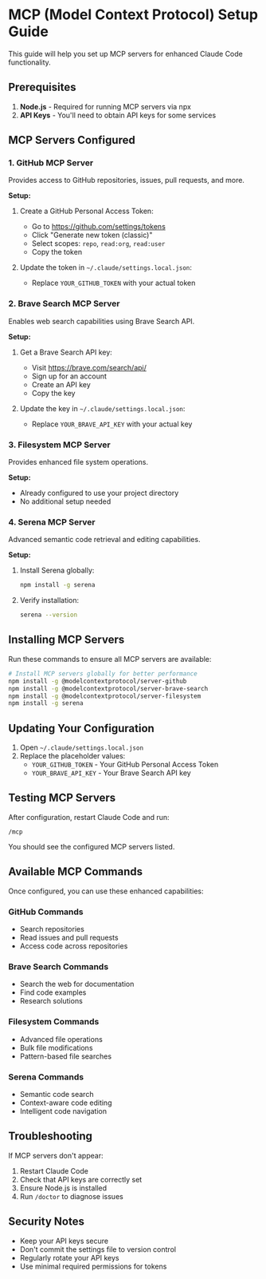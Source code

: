 # MCP (Model Context Protocol) Setup Guide

This guide will help you set up MCP servers for enhanced Claude Code functionality.

## Prerequisites

1. **Node.js** - Required for running MCP servers via npx
2. **API Keys** - You'll need to obtain API keys for some services

## MCP Servers Configured

### 1. GitHub MCP Server

Provides access to GitHub repositories, issues, pull requests, and more.

**Setup:**

1. Create a GitHub Personal Access Token:
   - Go to https://github.com/settings/tokens
   - Click "Generate new token (classic)"
   - Select scopes: `repo`, `read:org`, `read:user`
   - Copy the token

2. Update the token in `~/.claude/settings.local.json`:
   - Replace `YOUR_GITHUB_TOKEN` with your actual token

### 2. Brave Search MCP Server

Enables web search capabilities using Brave Search API.

**Setup:**

1. Get a Brave Search API key:
   - Visit https://brave.com/search/api/
   - Sign up for an account
   - Create an API key
   - Copy the key

2. Update the key in `~/.claude/settings.local.json`:
   - Replace `YOUR_BRAVE_API_KEY` with your actual key

### 3. Filesystem MCP Server

Provides enhanced file system operations.

**Setup:**

- Already configured to use your project directory
- No additional setup needed

### 4. Serena MCP Server

Advanced semantic code retrieval and editing capabilities.

**Setup:**

1. Install Serena globally:

   ```bash
   npm install -g serena
   ```

2. Verify installation:
   ```bash
   serena --version
   ```

## Installing MCP Servers

Run these commands to ensure all MCP servers are available:

```bash
# Install MCP servers globally for better performance
npm install -g @modelcontextprotocol/server-github
npm install -g @modelcontextprotocol/server-brave-search
npm install -g @modelcontextprotocol/server-filesystem
npm install -g serena
```

## Updating Your Configuration

1. Open `~/.claude/settings.local.json`
2. Replace the placeholder values:
   - `YOUR_GITHUB_TOKEN` - Your GitHub Personal Access Token
   - `YOUR_BRAVE_API_KEY` - Your Brave Search API key

## Testing MCP Servers

After configuration, restart Claude Code and run:

```
/mcp
```

You should see the configured MCP servers listed.

## Available MCP Commands

Once configured, you can use these enhanced capabilities:

### GitHub Commands

- Search repositories
- Read issues and pull requests
- Access code across repositories

### Brave Search Commands

- Search the web for documentation
- Find code examples
- Research solutions

### Filesystem Commands

- Advanced file operations
- Bulk file modifications
- Pattern-based file searches

### Serena Commands

- Semantic code search
- Context-aware code editing
- Intelligent code navigation

## Troubleshooting

If MCP servers don't appear:

1. Restart Claude Code
2. Check that API keys are correctly set
3. Ensure Node.js is installed
4. Run `/doctor` to diagnose issues

## Security Notes

- Keep your API keys secure
- Don't commit the settings file to version control
- Regularly rotate your API keys
- Use minimal required permissions for tokens

